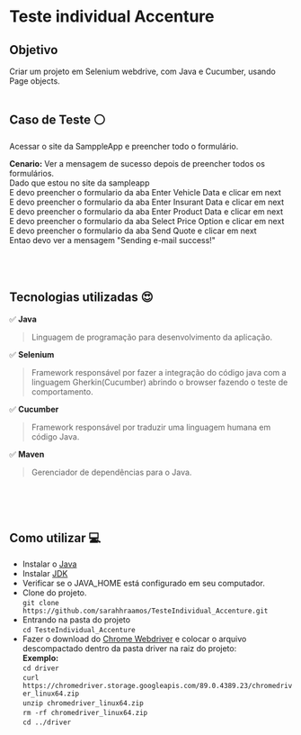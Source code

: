 # Teste individual Accenture </br>
## Objetivo<br>
Criar um projeto em Selenium webdrive, com Java e Cucumber, usando Page objects.
<br>
<br>

## Caso de Teste :white_circle: <br>
 Acessar o site da SamppleApp e preencher todo o formulário.<br>

<b>Cenario:</b> Ver a mensagem de sucesso depois de preencher todos os formulários.<br>
    Dado que estou no site da sampleapp<br>
    E devo preencher o formulario da aba Enter Vehicle Data e clicar em next<br>
    E devo preencher o formulario da aba Enter Insurant Data e clicar em next<br>
    E devo preencher o formulario da aba Enter Product Data e clicar em next<br>
    E devo preencher o formulario da aba Select Price Option e clicar em next<br>
    E devo preencher o formulario da aba Send Quote e clicar em next<br>
    Entao devo ver a mensagem "Sending e-mail success!"<br>
 <br>  
 <br>   
## Tecnologias utilizadas :heart_eyes: <br>
 :white_check_mark: <b>Java</b><br>
> Linguagem de programação para desenvolvimento da aplicação.<br>
 
 :white_check_mark: <b>Selenium</b><br>
> Framework responsável por fazer a integração do código java com a linguagem Gherkin(Cucumber) abrindo o browser fazendo o teste de comportamento.<br>
 
 :white_check_mark: <b>Cucumber</b><br>
> Framework responsável por traduzir uma linguagem humana em código Java.<br>

:white_check_mark: <b>Maven</b><br>
> Gerenciador de dependências para o Java.<br>

<br>
<br>
<br>

## Como utilizar :computer:<br>

- Instalar o [Java](https://www.java.com/pt-BR/download/ie_manual.jsp?locale=pt_BR)
- Instalar [JDK](https://www.oracle.com/br/java/technologies/javase/javase-jdk8-downloads.html)
- Verificar se o JAVA_HOME está configurado em seu computador.
- Clone do projeto.<br>
`` git clone https://github.com/sarahhraamos/TesteIndividual_Accenture.git ``
- Entrando na pasta do projeto<br>
`` cd TesteIndividual_Accenture ``
- Fazer o download do [Chrome Webdriver](https://chromedriver.chromium.org/downloads) e colocar o arquivo descompactado dentro da pasta driver na raiz do projeto:<br>
<b>Exemplo:</b><br>
``cd driver``<br>
``curl https://chromedriver.storage.googleapis.com/89.0.4389.23/chromedriver_linux64.zip``<br>
``unzip chromedriver_linux64.zip``<br>
``rm -rf chromedriver_linux64.zip``<br>
``cd ../driver``<br>



